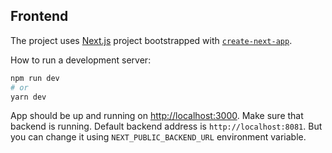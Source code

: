 ## Frontend

The project uses [Next.js][nextjs] project bootstrapped
with [`create-next-app`][create-next-app].

How to run a development server:

```bash
npm run dev
# or
yarn dev
```

App should be up and running on [http://localhost:3000](http://localhost:3000). Make sure that backend is running.
Default backend address is `http://localhost:8081`. But you can change it using `NEXT_PUBLIC_BACKEND_URL` environment
variable.


[nextjs]: https://nextjs.org/

[create-next-app]: https://github.com/vercel/next.js/tree/canary/packages/create-next-app
